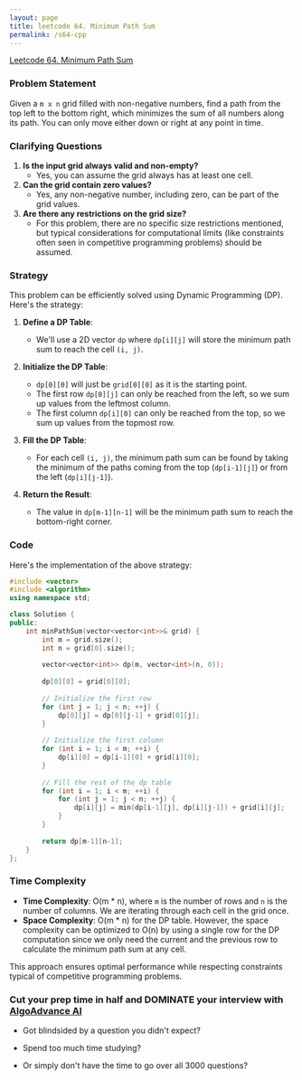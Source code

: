 ```yaml
---
layout: page
title: leetcode 64. Minimum Path Sum
permalink: /s64-cpp
---
```

[Leetcode 64. Minimum Path Sum](https://algoadvance.github.io/algoadvance/l64)
### Problem Statement

Given a `m x n` grid filled with non-negative numbers, find a path from the top left to the bottom right, which minimizes the sum of all numbers along its path. You can only move either down or right at any point in time.

### Clarifying Questions

1. **Is the input grid always valid and non-empty?**
    - Yes, you can assume the grid always has at least one cell.
2. **Can the grid contain zero values?**
    - Yes, any non-negative number, including zero, can be part of the grid values.
3. **Are there any restrictions on the grid size?**
    - For this problem, there are no specific size restrictions mentioned, but typical considerations for computational limits (like constraints often seen in competitive programming problems) should be assumed.

### Strategy

This problem can be efficiently solved using Dynamic Programming (DP). Here's the strategy:

1. **Define a DP Table**: 
   - We'll use a 2D vector `dp` where `dp[i][j]` will store the minimum path sum to reach the cell `(i, j)`.
   
2. **Initialize the DP Table**:
   - `dp[0][0]` will just be `grid[0][0]` as it is the starting point.
   - The first row `dp[0][j]` can only be reached from the left, so we sum up values from the leftmost column.
   - The first column `dp[i][0]` can only be reached from the top, so we sum up values from the topmost row.
   
3. **Fill the DP Table**:
   - For each cell `(i, j)`, the minimum path sum can be found by taking the minimum of the paths coming from the top (`dp[i-1][j]`) or from the left (`dp[i][j-1]`).

4. **Return the Result**:
   - The value in `dp[m-1][n-1]` will be the minimum path sum to reach the bottom-right corner.

### Code

Here's the implementation of the above strategy:

```cpp
#include <vector>
#include <algorithm>
using namespace std;

class Solution {
public:
    int minPathSum(vector<vector<int>>& grid) {
        int m = grid.size();
        int n = grid[0].size();
        
        vector<vector<int>> dp(m, vector<int>(n, 0));
        
        dp[0][0] = grid[0][0];
        
        // Initialize the first row
        for (int j = 1; j < n; ++j) {
            dp[0][j] = dp[0][j-1] + grid[0][j];
        }
        
        // Initialize the first column
        for (int i = 1; i < m; ++i) {
            dp[i][0] = dp[i-1][0] + grid[i][0];
        }
        
        // Fill the rest of the dp table
        for (int i = 1; i < m; ++i) {
            for (int j = 1; j < n; ++j) {
                dp[i][j] = min(dp[i-1][j], dp[i][j-1]) + grid[i][j];
            }
        }
        
        return dp[m-1][n-1];
    }
};
```

### Time Complexity

- **Time Complexity**: O(m * n), where `m` is the number of rows and `n` is the number of columns. We are iterating through each cell in the grid once.
- **Space Complexity**: O(m * n) for the DP table. However, the space complexity can be optimized to O(n) by using a single row for the DP computation since we only need the current and the previous row to calculate the minimum path sum at any cell.

This approach ensures optimal performance while respecting constraints typical of competitive programming problems.


### Cut your prep time in half and DOMINATE your interview with [AlgoAdvance AI](https://algoAdvance.com)

- Got blindsided by a question you didn't expect?

- Spend too much time studying?

- Or simply don't have the time to go over all 3000 questions?

